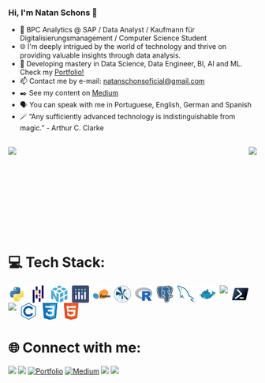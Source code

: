 ### Hi, I'm Natan Schons 👋


- 🔭 BPC Analytics @ SAP / Data Analyst / Kaufmann für Digitalisierungsmanagement / Computer Science Student
- 🌐 I'm deeply intrigued by the world of technology and thrive on providing valuable insights through data analysis.
- 📖 Developing mastery in Data Science, Data Engineer, BI, AI and ML. Check my [Portfolio!](https://www.datascienceportfol.io/natanschons)
- 📫 Contact me by e-mail: natanschonsoficial@gmail.com
- ✒️ See my content on [Medium](https://medium.com/@natanschons)
- 🗣️ You can speak with me in Portuguese, English, German and Spanish
- 🪄 “Any sufficiently advanced technology is indistinguishable from magic.” - Arthur C. Clarke

##
<div style="display: flex; justify-content: space-between;">
  <img height="175em" src="https://github-readme-stats.vercel.app/api?username=schonsnatan&theme=dracula&hide_border=false\&rank_icon=github"/>
  <img height="175em" src="https://github-readme-stats.vercel.app/api/top-langs/?username=schonsnatan&layout=compact&langs_count=7&theme=dracula"/>
</div>


# 💻 Tech Stack:

<div style="display: flex; flex-wrap: wrap;">
  <img height="35px" src="https://github.com/devicons/devicon/blob/master/icons/python/python-original.svg" />&nbsp;&nbsp;
  <img height="35px" src="https://github.com/devicons/devicon/blob/master/icons/pandas/pandas-original.svg" />&nbsp;&nbsp;
  <img height="35px" src="https://github.com/devicons/devicon/blob/master/icons/numpy/numpy-plain.svg" />&nbsp;&nbsp;
  <img height="35px" src="https://github.com/devicons/devicon/blob/master/icons/plotly/plotly-original.svg" />&nbsp;&nbsp;
  <img height="35px" src="https://github.com/devicons/devicon/blob/master/icons/scikitlearn/scikitlearn-original.svg" />&nbsp;&nbsp;
  <img height="35px" src="https://github.com/devicons/devicon/blob/master/icons/matplotlib/matplotlib-plain.svg" />&nbsp;&nbsp;
  <img height="35px" src="https://github.com/devicons/devicon/blob/master/icons/r/r-original.svg" />&nbsp;&nbsp;
  <img height="35px" src="https://github.com/devicons/devicon/blob/master/icons/postgresql/postgresql-original.svg" />&nbsp;&nbsp;
  <img height="35px" src="https://github.com/devicons/devicon/blob/master/icons/mysql/mysql-original.svg" />&nbsp;&nbsp;
  <img height="35px" src="https://github.com/devicons/devicon/blob/master/icons/docker/docker-original.svg" />&nbsp;&nbsp;
  <img height="35px" src="https://img.icons8.com/?size=100&id=38192&format=png&color=000000" />&nbsp;&nbsp;
  <img height="35px" src="https://github.com/devicons/devicon/blob/master/icons/powershell/powershell-original.svg" />&nbsp;&nbsp;
  <img height="35px" src="https://img.icons8.com/?size=100&id=Ny0t2MYrJ70p&format=png&color=000000" />&nbsp;&nbsp;
  <img height="35px" src="https://github.com/devicons/devicon/blob/master/icons/c/c-line.svg" />&nbsp;&nbsp;
  <img height="35px" src="https://github.com/devicons/devicon/blob/master/icons/css3/css3-original.svg" />&nbsp;&nbsp;
  <img height="35px" src="https://github.com/devicons/devicon/blob/master/icons/html5/html5-original.svg" />
</div>



##

# 🌐 Connect with me:
 
<div> 
  <a href = "mailto:natanschonsoficial@gmail.com"><img src="https://img.shields.io/badge/Gmail-D14836?style=for-the-badge&logo=gmail&logoColor=white" target="_blank"></a>
  <a href="https://www.linkedin.com/in/natanschons/" target="_blank"><img src="https://img.shields.io/badge/-LinkedIn-%230077B5?style=for-the-badge&logo=linkedin&logoColor=white" target="_blank"></a>
  <a href="https://www.datascienceportfol.io/natanschons" target="_blank"><img src="https://img.shields.io/badge/Portfolio-FF5722?style=for-the-badge&logo=todoist&logoColor=white" alt="Portfolio"></a>
  <a href="https://medium.com/@natanschons" target="_blank"><img src="https://img.shields.io/badge/Medium-12100E?style=for-the-badge&logo=medium&logoColor=white" alt="Medium"></a>
  <a href="https://www.hackerrank.com/schonsnatan?hr_r=1" target="_blank"><img src="https://img.shields.io/badge/-Hackerrank-2EC866?style=for-the-badge&logo=HackerRank&logoColor=white" target="_blank"></a>
  <a href="https://leetcode.com/natanschons/" target="_blank"><img src="https://img.shields.io/badge/LeetCode-000000?style=for-the-badge&logo=LeetCode&logoColor=#d16c06" target="_blank"></a>
</div>
